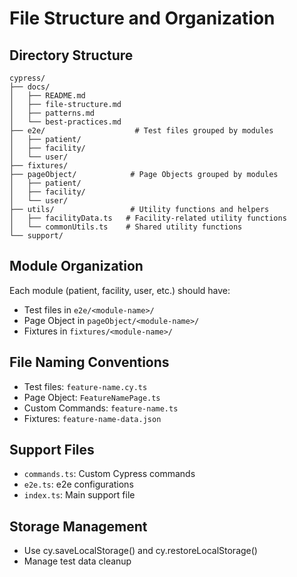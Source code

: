 # File Structure and Organization

## Directory Structure

```
cypress/
├── docs/
│   ├── README.md
│   ├── file-structure.md
│   ├── patterns.md
│   └── best-practices.md
├── e2e/                    # Test files grouped by modules
│   ├── patient/
│   ├── facility/
│   └── user/
├── fixtures/
├── pageObject/            # Page Objects grouped by modules
│   ├── patient/
│   ├── facility/
│   └── user/
├── utils/                 # Utility functions and helpers
│   ├── facilityData.ts   # Facility-related utility functions
│   └── commonUtils.ts    # Shared utility functions
└── support/
```

## Module Organization

Each module (patient, facility, user, etc.) should have:

- Test files in `e2e/<module-name>/`
- Page Object in `pageObject/<module-name>/`
- Fixtures in `fixtures/<module-name>/`

## File Naming Conventions

- Test files: `feature-name.cy.ts`
- Page Object: `FeatureNamePage.ts`
- Custom Commands: `feature-name.ts`
- Fixtures: `feature-name-data.json`

## Support Files

- `commands.ts`: Custom Cypress commands
- `e2e.ts`: e2e configurations
- `index.ts`: Main support file

## Storage Management

- Use cy.saveLocalStorage() and cy.restoreLocalStorage()
- Manage test data cleanup
